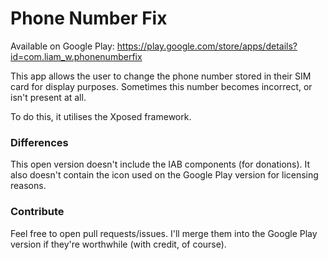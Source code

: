 # Phone Number Fix

Available on Google Play: https://play.google.com/store/apps/details?id=com.liam_w.phonenumberfix

This app allows the user to change the phone number stored in their SIM card for display purposes. Sometimes this number becomes incorrect, or isn't present at all.

To do this, it utilises the Xposed framework.

### Differences

This open version doesn't include the IAB components (for donations). It also doesn't contain the icon used on the Google Play version for licensing reasons.

### Contribute

Feel free to open pull requests/issues. I'll merge them into the Google Play version if they're worthwhile (with credit, of course).
